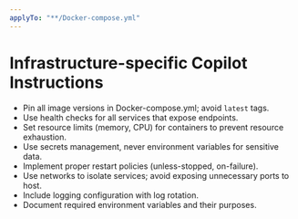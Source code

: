 ```yaml
---
applyTo: "**/Docker-compose.yml"
---
```


# Infrastructure-specific Copilot Instructions

- Pin all image versions in Docker-compose.yml; avoid `latest` tags.
- Use health checks for all services that expose endpoints.
- Set resource limits (memory, CPU) for containers to prevent resource exhaustion.
- Use secrets management, never environment variables for sensitive data.
- Implement proper restart policies (unless-stopped, on-failure).
- Use networks to isolate services; avoid exposing unnecessary ports to host.
- Include logging configuration with log rotation.
- Document required environment variables and their purposes.
